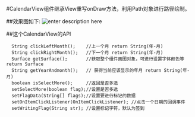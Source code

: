 #CalendarView组件继承View重写onDraw方法，利用Path对象进行路径绘制。

##效果图如下:
![enter description here][1]


##这个CalendarView的API

    
      String clickLeftMonth();    //上一个月 return String(年-月)
      String clickRightMonth();   //下一个月 return String(年-月)
      Surface getSurface();       //获取整个组件画图对象，可进行设置字体颜色等 return Surface
      String getYearAndmonth();   // 获得当前应该显示的年月 return String(年-月)
      boolean isSelectMore();     //返回是否多选
      setSelectMore(boolean flag);//设置是否多选
      setFlagData(String[] flags);//设置要进行标记的数据
      setOnItemClickListener(OnItemClickListener); //点击一个日期的回调事件
      setWritingFlag(String str); //设置标记字符，默认为签到
    


  [1]: https://github.com/bjpftz/Scalendar/blob/master/jdfw.gif